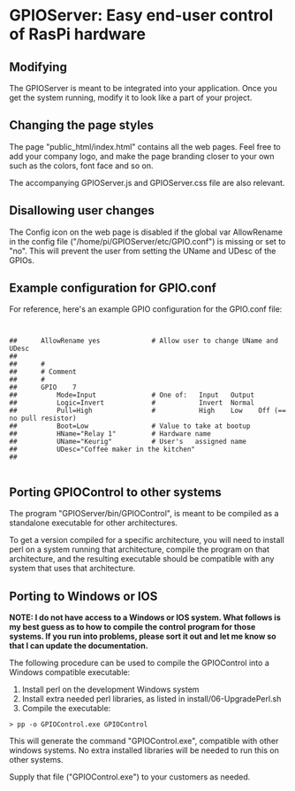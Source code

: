 # GPIOServer: Easy end-user control of RasPi hardware

## Modifying

The GPIOServer is meant to be integrated into your application. Once you get the system running, 
modify it to look like a part of your project.

## Changing the page styles

The page "public_html/index.html" contains all the web pages. Feel free to add your
company logo, and make the page branding closer to your own such as the colors, font face
and so on.

The accompanying GPIOServer.js and GPIOServer.css file are also relevant.

## Disallowing user changes

The Config icon on the web page is disabled if the global var AllowRename in the config file
("/home/pi/GPIOServer/etc/GPIO.conf") is missing or set to "no". This will prevent the user
from setting the UName and UDesc of the GPIOs.

## Example configuration for GPIO.conf

For reference, here's an example GPIO configuration for the GPIO.conf file:

<pre><code>

##      AllowRename yes             # Allow user to change UName and UDesc
##      
##      #
##      # Comment
##      #
##      GPIO    7
##          Mode=Input              # One of:   Input   Output
##          Logic=Invert            #           Invert  Normal
##          Pull=High               #           High    Low    Off (== no pull resistor)
##          Boot=Low                # Value to take at bootup
##          HName="Relay 1"         # Hardware name
##          UName="Keurig"          # User's   assigned name
##          UDesc="Coffee maker in the kitchen"
##

</code></pre>

## Porting GPIOControl to other systems

The program "GPIOServer/bin/GPIOControl", is meant to be
compiled as a standalone executable for other architectures.

To get a version compiled for a specific architecture, you will need to
install perl on a system running that architecture, compile the program
on that architecture, and the resulting executable should be compatible
with any system that uses that architecture.

## Porting to Windows or IOS

<b>NOTE: I do not have access to a Windows or IOS system. What follows is my best
guess as to how to compile the control program for those systems. If you run into
problems, please sort it out and let me know so that I can update the
documentation.</b>

The following procedure can be used to compile the GPIOControl into a
Windows compatible executable:

1) Install perl on the development Windows system
2) Install extra needed perl libraries, as listed in install/06-UpgradePerl.sh
3) Compile the executable:

```
> pp -o GPIOControl.exe GPIOControl
```

This will generate the command "GPIOControl.exe", compatible with
other windows systems. No extra installed libraries will be needed to
run this on other systems.

Supply that file ("GPIOControl.exe") to your customers as needed.
